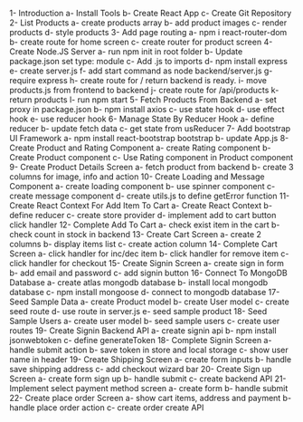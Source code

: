 1-  Introduction
    a-  Install Tools
    b-  Create React App
    c-  Create Git Repository
2-  List Products
    a-  create products array
    b-  add product images
    c-  render products
    d-  style products
3-  Add page routing
    a-  npm i react-router-dom
    b-  create route for home screen
    c-  create router for product screen
4-  Create Node.JS Server
    a-  run npm init in root folder
    b-  Update package.json set type: module
    c-  Add .js to imports
    d-  npm install express
    e-  create server.js
    f-  add start command as node backend/server.js
    g-  require express
    h-  create route for / return backend is ready.
    i-  move products.js from frontend to backend
    j-  create route for /api/products
    k-  return products
    l-  run npm start
5-  Fetch Products From Backend
    a-  set proxy in package.json
    b-  npm install axios
    c-  use state hook
    d-  use effect hook
    e-  use reducer hook
6-  Manage State By Reducer Hook
    a-  define reducer
    b-  update fetch data
    c-  get state from usReducer
7-  Add bootstrap UI Framework
    a-  npm install react-bootstrap bootstrap
    b-  update App.js
8-  Create Product and Rating Component
    a-  create Rating component
    b-  Create Product component
    c-  Use Rating component in Product component
9-  Create Product Details Screen
    a-  fetch product from backend
    b-  create 3 columns for image, info and action
10- Create Loading and Message Component
    a-  create loading component
    b-  use spinner component
    c-  create message component
    d-  create utils.js to define getError function
11- Create React Context For Add Item To Cart
    a-  Create React Context
    b-  define reducer
    c-  create store provider
    d-  implement add to cart button click handler
12- Complete Add To Cart
    a-  check exist item in the cart
    b-  check count in stock in backend
13- Create Cart Screen
    a-  create 2 columns
    b-  display items list
    c-  create action column
14- Complete Cart Screen
    a-  click handler for inc/dec item
    b-  click handler for remove item
    c-  click handler for checkout
15- Create Signin Screen
    a-  create sign in form
    b-  add email and password
    c-  add signin button
16- Connect To MongoDB Database
    a- create atlas mongodb database
    b- install local mongodb database
    c- npm install mongoose
    d- connect to mongodb database
17- Seed Sample Data
    a- create Product model
    b- create User model
    c- create seed route
    d- use route in server.js
    e- seed sample product
18- Seed Sample Users
    a- create user model
    b- seed sample users
    c- create user routes
19- Create Signin Backend API
     a- create signin api
     b- npm install jsonwebtoken
     c- define generateToken
18- Complete Signin Screen
    a- handle submit action
    b- save token in store and local storage
    c- show user name in header
19- Create Shipping Screen
    a- create form inputs
    b- handle save shipping address
    c- add checkout wizard bar
20- Create Sign up Screen
    a- create form sign up
    b- handle submit
    c- create backend API
21- Implement select payment method screen
    a- create form
    b- handle submit
22- Create place order Screen
    a- show cart items, address and payment
    b- handle place order action
    c- create order create API